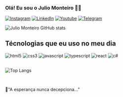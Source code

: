 ### Olá! Eu sou o Julio Monteiro 👊🏻

[![Instagram](https://img.shields.io/badge/Instagram-E4405F?style=for-the-badge&logo=instagram&logoColor=white)](https://instagram.com/juliomonteiiro)
[![LinkedIn](https://img.shields.io/badge/LinkedIn-0077B5?style=for-the-badge&logo=linkedin&logoColor=white)](https://linkedin.com/in/julio-monteiro-294b25248)
[![Youtube](https://img.shields.io/badge/YouTube-FF0000?style=for-the-badge&logo=youtube&logoColor=white)](https://youtube.com/c/juliomonteiiro)
[![Telegram](https://img.shields.io/badge/Telegram-2CA5E0?style=for-the-badge&logo=telegram&logoColor=white)](https://t.me/juliomonteiiro)

![Julio Monteiro GitHub stats](https://github-readme-stats.vercel.app/api?username=juliomonteiiro&show_icons=true&theme=tokyonight)

## Técnologias que eu uso no meu dia

<div style="display: incline_block">
<img align="center" alt="html5" src="https://img.shields.io/badge/HTML5-E34F26?style=for-the-badge&logo=html5&logoColor=white">
<img align="center" alt="css3" src="https://img.shields.io/badge/CSS3-1572B6?style=for-the-badge&logo=css3&logoColor=white">
<img align="center" alt="javascript" src="https://img.shields.io/badge/JavaScript-323330?style=for-the-badge&logo=javascript&logoColor=F7DF1E">
<img align="center" alt="typescript" src="https://img.shields.io/badge/TypeScript-007ACC?style=for-the-badge&logo=typescript&logoColor=white">
<img align="center" alt="react" src="https://img.shields.io/badge/React-20232A?style=for-the-badge&logo=react&logoColor=61DAFB">
<img align="center" alt="c#" src="https://img.shields.io/badge/C%23-239120?style=for-the-badge&logo=c-sharp&logoColor=white">
</div><br/>

![Top Langs](https://github-readme-stats.vercel.app/api/top-langs/?username=juliomonteiiro&hide_progress=true)

<br/>

📖"A esperança nunca decepciona..."
